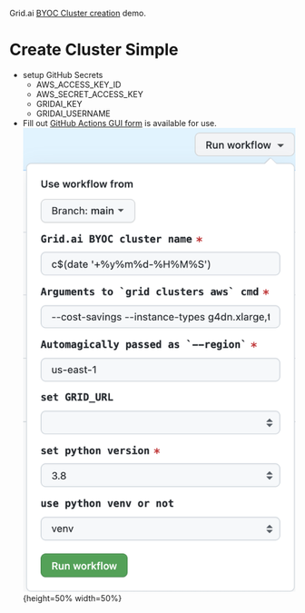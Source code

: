 Grid.ai [BYOC Cluster creation](https://docs.grid.ai/platform/upgrades/adding-custom-cloud-credentials) demo.

# Create Cluster Simple

- setup GitHub Secrets
  - AWS_ACCESS_KEY_ID
  - AWS_SECRET_ACCESS_KEY
  - GRIDAI_KEY
  - GRIDAI_USERNAME
- Fill out [GitHub Actions GUI form](https://github.com/robert-s-lee/grid-byoc/actions/workflows/cluster-create.yml) is available for use.  
![GHA Form](images/gha-form.png){height=50% width=50%}




